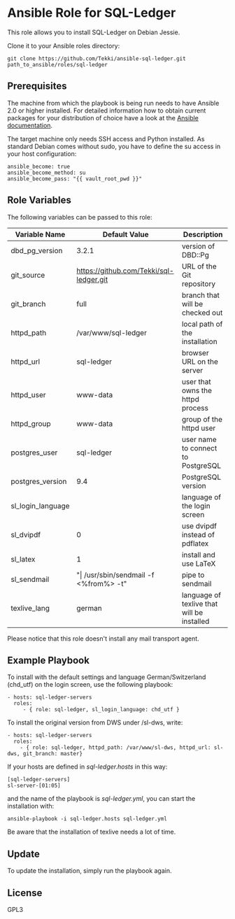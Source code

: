 Ansible Role for SQL-Ledger
===========================

This role allows you to install SQL-Ledger on Debian Jessie.

Clone it to your Ansible roles directory:

    git clone https://github.com/Tekki/ansible-sql-ledger.git path_to_ansible/roles/sql-ledger

Prerequisites
-------------

The machine from which the playbook is being run needs to have Ansible 2.0
or higher installed. For detailed information how to obtain current packages for your
distribution of choice have a look at the
[Ansible documentation](https://docs.ansible.com/ansible/intro_installation.html).

The target machine only needs SSH access and Python installed. As standard Debian 
comes without sudo, you have to define the su access in your host configuration:

    ansible_become: true
    ansible_become_method: su
    ansible_become_pass: "{{ vault_root_pwd }}"

Role Variables
--------------

The following variables can be passed to this role:

| Variable Name | Default Value | Description |
| ------------- | ------------- | ----------- |
| dbd_pg_version | 3.2.1 | version of DBD::Pg |
| git_source | https://github.com/Tekki/sql-ledger.git | URL of the Git repository |
| git_branch | full | branch that will be checked out |
| httpd_path | /var/www/sql-ledger | local path of the installation |
| httpd_url | sql-ledger | browser URL on the server |
| httpd_user | www-data | user that owns the httpd process |
| httpd_group | www-data | group of the httpd user |
| postgres_user | sql-ledger | user name to connect to PostgreSQL |
| postgres_version | 9.4 | PostgreSQL version |
| sl_login_language | | language of the login screen |
| sl_dvipdf | 0 | use dvipdf instead of pdflatex |
| sl_latex | 1 | install and use LaTeX |
| sl_sendmail | "\| /usr/sbin/sendmail -f <%from%> -t" | pipe to sendmail |
| texlive_lang | german | language of texlive that will be installed |

Please notice that this role doesn't install any mail transport agent.

Example Playbook
----------------

To install with the default settings and language German/Switzerland (chd_utf) on the login screen, use the following playbook:

    - hosts: sql-ledger-servers
      roles:
         - { role: sql-ledger, sl_login_language: chd_utf }

To install the original version from DWS under /sl-dws, write:

    - hosts: sql-ledger-servers
      roles:
        - { role: sql-ledger, httpd_path: /var/www/sl-dws, httpd_url: sl-dws, git_branch: master}

If your hosts are defined in *sql-ledger.hosts* in this way:

    [sql-ledger-servers]
    sl-server-[01:05]

and the name of the playbook is *sql-ledger.yml*, you can start the installation with:

    ansible-playbook -i sql-ledger.hosts sql-ledger.yml

Be aware that the installation of texlive needs a lot of time.

Update
------

To update the installation, simply run the playbook again.

License
-------

GPL3
